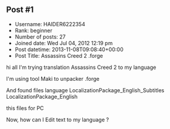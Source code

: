 ## Post #1
- Username: HAIDER6222354
- Rank: beginner
- Number of posts: 27
- Joined date: Wed Jul 04, 2012 12:19 pm
- Post datetime: 2013-11-08T09:08:40+00:00
- Post Title: Assassins Creed 2 .forge

hi all 
I'm trying translation  Assassins Creed 2 to my language

I'm using tool Maki to unpacker .forge 

And found files language 
LocalizationPackage_English_Subtitles
LocalizationPackage_English

this files for PC

Now, how can I Edit text to my language ?

<file removed due forum rules violation>
